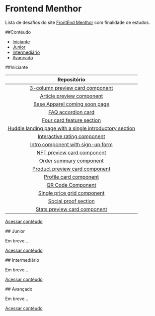 
# Frontend Menthor

Lista de desafios do site [FrontEnd Menthor](https://www.frontendmentor.io/) com finalidade de estudos.


<a name="contéudo"> 
##Contéudo
</a>


- [Iniciante](#iniciante)
- [Junior](#junior)
- [Intermediário](#intermediário)
- [Avançado](#avançado)


<a name="iniciante"> 
##Iniciante 
</a>


|  Repositório                                                                                                                                   |
|:----------------------------------------------------------------------------------------------------------------------------------------------:|
| [3-column preview card component](https://github.com/BrunoSilvaFaria/Desafios-Front-End-Menthor/tree/main/Newbie/3-column-preview-card-component) |
| [Article preview component](https://github.com/BrunoSilvaFaria/Desafios-Front-End-Menthor/tree/main/Newbie/article-preview-component-master)|
| [Base Apparel coming soon page](https://github.com/BrunoSilvaFaria/Desafios-Front-End-Menthor/tree/main/Newbie/base-apparel-coming-soon-master) |
| [FAQ accordion card](https://github.com/BrunoSilvaFaria/Desafios-Front-End-Menthor/tree/main/Newbie/faq-accordion-card)|
| [Four card feature section](https://github.com/BrunoSilvaFaria/Desafios-Front-End-Menthor/tree/main/Newbie/four-card-feature-section-master)|
| [Huddle landing page with a single introductory section](https://github.com/BrunoSilvaFaria/Desafios-Front-End-Menthor/tree/main/Newbie/huddle-landing-page-with-single-introductory-section-master) |
| [Interactive rating component](https://github.com/BrunoSilvaFaria/Desafios-Front-End-Menthor/tree/main/Newbie/interactive-rating-component-main)|
| [Intro component with sign-up form](https://github.com/BrunoSilvaFaria/Desafios-Front-End-Menthor/tree/main/Newbie/intro-component-with-signup-form-master) |
| [NFT preview card component](https://github.com/BrunoSilvaFaria/Desafios-Front-End-Menthor/tree/main/Newbie/nft-preview-card-component-main)|
| [Order summary component](https://github.com/BrunoSilvaFaria/Desafios-Front-End-Menthor/tree/main/Newbie/order-summary-component-)  |
|[Product preview card component](https://github.com/BrunoSilvaFaria/Desafios-Front-End-Menthor/tree/main/Newbie/product-preview-card-component) |
| [Profile card component](https://github.com/BrunoSilvaFaria/Desafios-Front-End-Menthor/tree/main/Newbie/profile-card-component-) |
| [QR Code Component](https://github.com/BrunoSilvaFaria/Desafios-Front-End-Menthor/tree/main/Newbie/qr-code-component-main) |
| [Single price grid component](https://github.com/BrunoSilvaFaria/Desafios-Front-End-Menthor/tree/main/Newbie/single-price-component-master) |
| [Social proof section](https://github.com/BrunoSilvaFaria/Desafios-Front-End-Menthor/tree/main/Newbie/social-proof-section-master) |
| [Stats preview card component](https://github.com/BrunoSilvaFaria/Desafios-Front-End-Menthor/tree/main/Newbie/stats-preview-card-component)|



[Acessar contéudo](#contéudo)

<a name="junior"> 
## Junior
</a>

Em breve...


[Acessar contéudo](#contéudo)

<a name="intermediário"> 
## Intermediário
</a>

Em breve...

[Acessar contéudo](#contéudo)

<a name="avançado"> 
## Avançado
</a>

Em breve...

[Acessar contéudo](#contéudo)